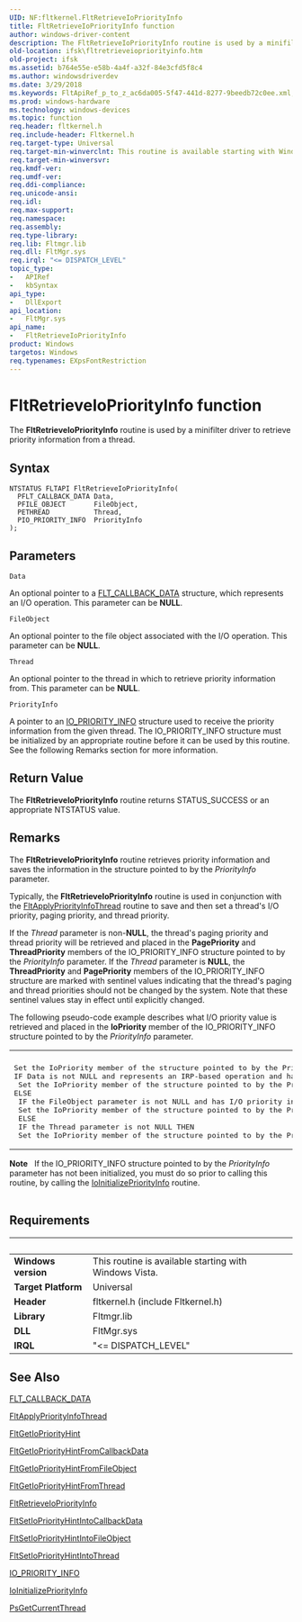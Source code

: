 ```yaml
---
UID: NF:fltkernel.FltRetrieveIoPriorityInfo
title: FltRetrieveIoPriorityInfo function
author: windows-driver-content
description: The FltRetrieveIoPriorityInfo routine is used by a minifilter driver to retrieve priority information from a thread.
old-location: ifsk\fltretrieveiopriorityinfo.htm
old-project: ifsk
ms.assetid: b764e55e-e58b-4a4f-a32f-84e3cfd5f8c4
ms.author: windowsdriverdev
ms.date: 3/29/2018
ms.keywords: FltApiRef_p_to_z_ac6da005-5f47-441d-8277-9beedb72c0ee.xml, FltRetrieveIoPriorityInfo, FltRetrieveIoPriorityInfo routine [Installable File System Drivers], fltkernel/FltRetrieveIoPriorityInfo, ifsk.fltretrieveiopriorityinfo
ms.prod: windows-hardware
ms.technology: windows-devices
ms.topic: function
req.header: fltkernel.h
req.include-header: Fltkernel.h
req.target-type: Universal
req.target-min-winverclnt: This routine is available starting with Windows Vista.
req.target-min-winversvr: 
req.kmdf-ver: 
req.umdf-ver: 
req.ddi-compliance: 
req.unicode-ansi: 
req.idl: 
req.max-support: 
req.namespace: 
req.assembly: 
req.type-library: 
req.lib: Fltmgr.lib
req.dll: FltMgr.sys
req.irql: "<= DISPATCH_LEVEL"
topic_type:
-	APIRef
-	kbSyntax
api_type:
-	DllExport
api_location:
-	FltMgr.sys
api_name:
-	FltRetrieveIoPriorityInfo
product: Windows
targetos: Windows
req.typenames: EXpsFontRestriction
---
```



# FltRetrieveIoPriorityInfo function
The <b>FltRetrieveIoPriorityInfo</b> routine is used by a minifilter driver to retrieve priority information from a thread.

## Syntax

```
NTSTATUS FLTAPI FltRetrieveIoPriorityInfo(
  PFLT_CALLBACK_DATA Data,
  PFILE_OBJECT       FileObject,
  PETHREAD           Thread,
  PIO_PRIORITY_INFO  PriorityInfo
);
```

## Parameters

`Data`

An optional pointer to a <a href="https://msdn.microsoft.com/library/windows/hardware/ff544620">FLT_CALLBACK_DATA</a> structure, which represents an I/O operation.  This parameter can be <b>NULL</b>.

`FileObject`

An optional pointer to the file object associated with the I/O operation.  This parameter can be <b>NULL</b>.

`Thread`

An optional pointer to the thread in which to retrieve priority information from.  This parameter can be <b>NULL</b>.

`PriorityInfo`

A pointer to an <a href="https://msdn.microsoft.com/library/windows/hardware/ff548568">IO_PRIORITY_INFO</a> structure used to receive the priority information from the given thread.  The IO_PRIORITY_INFO structure must be initialized by an appropriate routine before it can be used by this routine. See the following Remarks section for more information.


## Return Value

The <b>FltRetrieveIoPriorityInfo</b> routine returns STATUS_SUCCESS or an appropriate NTSTATUS value.

## Remarks

The <b>FltRetrieveIoPriorityInfo</b> routine retrieves priority information and saves the information in the structure pointed to by the <i>PriorityInfo</i> parameter.

Typically, the <b>FltRetrieveIoPriorityInfo</b> routine is used in conjunction with the <a href="https://msdn.microsoft.com/library/windows/hardware/ff541766">FltApplyPriorityInfoThread</a> routine to save and then set a thread's I/O priority, paging priority, and thread priority.

If the <i>Thread</i> parameter is non-<b>NULL</b>, the thread's paging priority and thread priority will be retrieved and placed in the <b>PagePriority</b> and <b>ThreadPriority</b> members of the IO_PRIORITY_INFO structure pointed to by the <i>PriorityInfo</i> parameter.  If the <i>Thread</i> parameter is <b>NULL</b>, the <b>ThreadPriority</b> and <b>PagePriority</b> members of the IO_PRIORITY_INFO structure are marked with sentinel values indicating that the thread's paging and thread priorities should not be changed by the system.  Note that these sentinel values stay in effect until explicitly changed.

The following pseudo-code example describes what I/O priority value is retrieved and placed in the <b>IoPriority</b> member of the IO_PRIORITY_INFO structure pointed to by the <i>PriorityInfo </i> parameter.

<div class="code"><span codelanguage=""><table>
<tr>
<th></th>
</tr>
<tr>
<td>
<pre>Set the IoPriority member of the structure pointed to by the PriorityInfo parameter to the normal I/O priority value.
IF Data is not NULL and represents an IRP-based operation and has I/O priority information available THEN
 Set the IoPriority member of the structure pointed to by the PriorityInfo parameter to the Data's I/O priority value.
ELSE 
 IF the FileObject parameter is not NULL and has I/O priority information available THEN
 Set the IoPriority member of the structure pointed to by the PriorityInfo parameter to the FileObject's I/O priority value.
 ELSE
 IF the Thread parameter is not NULL THEN
 Set the IoPriority member of the structure pointed to by the PriorityInfo parameter to the Thread's I/O priority value.</pre>
</td>
</tr>
</table></span></div>

<div class="alert"><b>Note</b>  
     If the IO_PRIORITY_INFO structure pointed to by the <i>PriorityInfo</i> parameter has not been initialized, you must do so prior to calling this routine, by calling the <a href="https://msdn.microsoft.com/library/windows/hardware/ff548424">IoInitializePriorityInfo</a> routine.</div>
<div> </div>

## Requirements
| &nbsp; | &nbsp; |
| ---- |:---- |
| **Windows version** | This routine is available starting with Windows Vista.  |
| **Target Platform** | Universal |
| **Header** | fltkernel.h (include Fltkernel.h) |
| **Library** | Fltmgr.lib |
| **DLL** | FltMgr.sys |
| **IRQL** | "<= DISPATCH_LEVEL" |

## See Also

<a href="https://msdn.microsoft.com/library/windows/hardware/ff544620">FLT_CALLBACK_DATA</a>



<a href="https://msdn.microsoft.com/library/windows/hardware/ff541766">FltApplyPriorityInfoThread</a>



<a href="https://msdn.microsoft.com/library/windows/hardware/ff543065">FltGetIoPriorityHint</a>



<a href="https://msdn.microsoft.com/library/windows/hardware/ff543068">FltGetIoPriorityHintFromCallbackData</a>



<a href="https://msdn.microsoft.com/library/windows/hardware/ff543074">FltGetIoPriorityHintFromFileObject</a>



<a href="https://msdn.microsoft.com/library/windows/hardware/ff543080">FltGetIoPriorityHintFromThread</a>



<a href="https://msdn.microsoft.com/library/windows/hardware/ff544354">FltRetrieveIoPriorityInfo</a>



<a href="https://msdn.microsoft.com/library/windows/hardware/ff544526">FltSetIoPriorityHintIntoCallbackData</a>



<a href="https://msdn.microsoft.com/library/windows/hardware/ff544530">FltSetIoPriorityHintIntoFileObject</a>



<a href="https://msdn.microsoft.com/library/windows/hardware/ff544534">FltSetIoPriorityHintIntoThread</a>



<a href="https://msdn.microsoft.com/library/windows/hardware/ff548568">IO_PRIORITY_INFO</a>



<a href="https://msdn.microsoft.com/library/windows/hardware/ff548424">IoInitializePriorityInfo</a>



<a href="https://msdn.microsoft.com/library/windows/hardware/ff559936">PsGetCurrentThread</a>